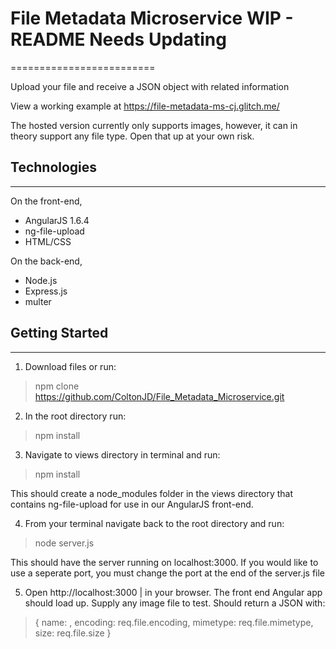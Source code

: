 # File Metadata Microservice WIP - README Needs Updating
=========================

Upload your file and receive a JSON object with related information

View a working example at https://file-metadata-ms-cj.glitch.me/

The hosted version currently only supports images, however, it can in theory support any file type. Open that up at your own risk. 


## Technologies
------------

On the front-end,
- AngularJS 1.6.4
- ng-file-upload
- HTML/CSS

On the back-end,
- Node.js
- Express.js
- multer

## Getting Started
-------------------
1. Download files or run: 

> npm clone https://github.com/ColtonJD/File_Metadata_Microservice.git

2. In the root directory run: 

>npm install 

3. Navigate to views directory in terminal and run:

>npm install 

This should create a node_modules folder in the views directory that contains ng-file-upload for use in our AngularJS front-end. 

4. From your terminal navigate back to the root directory and run:

> node server.js

This should have the server running on localhost:3000. If you would like to use a seperate port, you must change the port at the end of the server.js file

5. Open http://localhost:3000 | <your port> in your browser. The front end Angular app should load up. Supply any image file to test. Should return a JSON with:

> {
    name: <name>,
    encoding: req.file.encoding,
    mimetype: req.file.mimetype,
    size: req.file.size
}